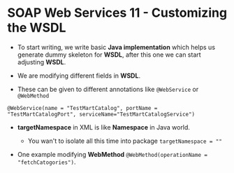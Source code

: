 # SOAP Web Services 11 - Customizing the WSDL

- To start writing, we write basic **Java implementation** which helps us generate dummy skeleton for **WSDL**, after this one we can start adjusting **WSDL**.

- We are modifying different fields in **WSDL**.

- These can be given to different annotations like `@WebService` or `@WebMethod`

```
@WebService(name = "TestMartCatalog", portName = "TestMartCatalogPort", serviceName="TestMartCatalogService")
```

- **targetNamespace** in XML is like **Namespace** in Java world.
    - You wan't to isolate all this time into package `targetNamespace = ""`

- One example modifying **WebMethod** `@WebMethod(operationName = "fetchCatogories")`.